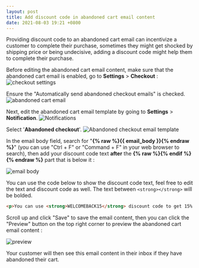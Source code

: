 ```yaml
---
layout: post
title: Add discount code in abandoned cart email content
date: 2021-08-03 19:21 +0800
---
```


Providing discount code to an abandoned cart email can incentivize a customer to complete their purchase, sometimes they might get shocked by shipping price or being undecisive, adding a discount code might help them to complete their purchase.

Before editing the abandoned cart email content, make sure that the abandoned cart email is enabled, go to **Settings** > **Checkout** :
![checkout settings](https://img.yagisoftware.com/7-how-to-add-discount-code-in-abandoned-cart-email/checkout.png)

Ensure the "Automatically send abandoned checkout emails" is checked.
![abandoned cart email](https://img.yagisoftware.com/7-how-to-add-discount-code-in-abandoned-cart-email/enable_email.png)

Next, edit the abandoned cart email template by going to **Settings** > **Notification**.
![Notifications](https://img.yagisoftware.com/7-how-to-add-discount-code-in-abandoned-cart-email/notification.png)

Select '**Abandoned checkout**'.
![Abandoned checkout email template](https://img.yagisoftware.com/7-how-to-add-discount-code-in-abandoned-cart-email/abandoned_cart.png)

In the email body field, search for "**{% raw %}{{ email_body }}{% endraw %}**" (you can use "Ctrl + F" or "Command + F" in your web browser to search), then add your discount code text **after** the **{% raw %}{% endif %}{% endraw %}** part that is below it :

![email body](https://img.yagisoftware.com/7-how-to-add-discount-code-in-abandoned-cart-email/part.png)

You can use the code below to show the discount code text, feel free to edit the text and discount code as well. The text between `<strong></strong>` will be bolded.

```html
<p>You can use <strong>WELCOMEBACK15</strong> discount code to get 15% off items from your cart</p>

```

Scroll up and click "Save" to save the email content, then you can click the "Preview" button on the top right corner to preview the abandoned cart email content :

![preview](https://img.yagisoftware.com/7-how-to-add-discount-code-in-abandoned-cart-email/preview.png)

Your customer will then see this email content in their inbox if they have abandoned their cart.